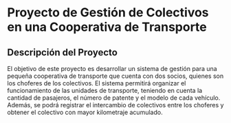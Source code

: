 # Proyecto de Gestión de Colectivos en una Cooperativa de Transporte

## Descripción del Proyecto
El objetivo de este proyecto es desarrollar un sistema de gestión para una pequeña cooperativa de transporte que cuenta con dos socios, quienes son los choferes de los colectivos. El sistema permitirá organizar el funcionamiento de las unidades de transporte, teniendo en cuenta la cantidad de pasajeros, el número de patente y el modelo de cada vehículo. Además, se podrá registrar el intercambio de colectivos entre los choferes y obtener el colectivo con mayor kilometraje acumulado.
